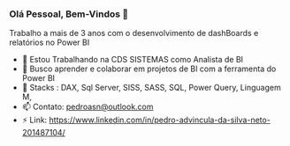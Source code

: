 ### Olá Pessoal, Bem-Vindos 👋

Trabalho a mais de 3 anos com o desenvolvimento de dashBoards e relatórios no Power BI

- 🔭 Estou Trabalhando na CDS SISTEMAS como Analista de BI 
- 🌱 Busco aprender e colaborar em projetos de BI com a ferramenta do Power BI 
- 💬 Stacks : DAX, Sql Server, SISS, SASS, SQL, Power Query, Linguagem M,  
- 📫 Contato: pedroasn@outlook.com
- ⚡ Link: https://www.linkedin.com/in/pedro-advincula-da-silva-neto-201487104/
